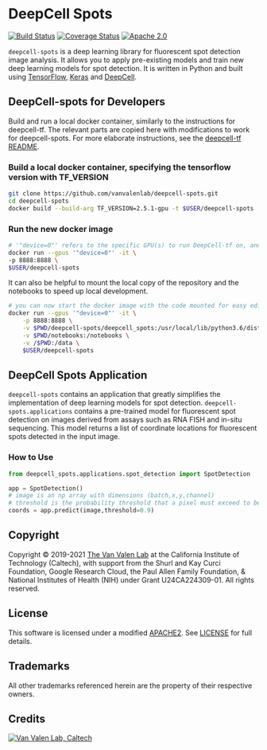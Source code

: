 # DeepCell Spots

[![Build Status](https://github.com/vanvalenlab/deepcell-tf/workflows/build/badge.svg)](https://github.com/vanvalenlab/deepcell-spots/actions)
[![Coverage Status](https://coveralls.io/repos/github/vanvalenlab/deepcell-spots/badge.svg)](https://coveralls.io/github/vanvalenlab/deepcell-spots)
[![Apache 2.0](https://img.shields.io/badge/License-Apache%202.0-blue.svg)](https://github.com/vanvalenlab/deepcell-spots/blob/master/LICENSE)

`deepcell-spots` is a deep learning library for fluorescent spot detection image analysis. It allows you to apply pre-existing models and train new deep learning models for spot detection. It is written in Python and built using [TensorFlow](https://github.com/tensorflow/tensorflow), [Keras](https://www.tensorflow.org/guide/keras) and [DeepCell](https://github.com/vanvalenlab/deepcell-tf).

## DeepCell-spots for Developers

Build and run a local docker container, similarly to the instructions for deepcell-tf. The relevant parts are copied here with modifications to work for deepcell-spots. For more elaborate instructions, see the [deepcell-tf README](https://github.com/vanvalenlab/deepcell-tf/blob/master/README.md).

### Build a local docker container, specifying the tensorflow version with TF_VERSION

```bash
git clone https://github.com/vanvalenlab/deepcell-spots.git
cd deepcell-spots
docker build --build-arg TF_VERSION=2.5.1-gpu -t $USER/deepcell-spots . 
```

### Run the new docker image

```bash
# '"device=0"' refers to the specific GPU(s) to run DeepCell-tf on, and is not required
docker run --gpus '"device=0"' -it \
-p 8888:8888 \
$USER/deepcell-spots
```

It can also be helpful to mount the local copy of the repository and the notebooks to speed up local development.

```bash
# you can now start the docker image with the code mounted for easy editing
docker run --gpus '"device=0"' -it \
    -p 8888:8888 \
    -v $PWD/deepcell-spots/deepcell_spots:/usr/local/lib/python3.6/dist-packages/deepcell_spots \
    -v $PWD/notebooks:/notebooks \
    -v /$PWD:/data \
    $USER/deepcell-spots
```

## DeepCell Spots Application

`deepcell-spots` contains an application that greatly simplifies the implementation of deep learning models for spot detection. `deepcell-spots.applications` contains a pre-trained model for fluorescent spot detection on images derived from assays such as RNA FISH and in-situ sequencing. This model returns a list of coordinate locations for fluorescent spots detected in the input image.

### How to Use

```python
from deepcell_spots.applications.spot_detection import SpotDetection

app = SpotDetection()
# image is an np array with dimensions (batch,x,y,channel)
# threshold is the probability threshold that a pixel must exceed to be considered a spot
coords = app.predict(image,threshold=0.9)
```

## Copyright

Copyright © 2019-2021 [The Van Valen Lab](http://www.vanvalen.caltech.edu/) at the California Institute of Technology (Caltech), with support from the Shurl and Kay Curci Foundation, Google Research Cloud, the Paul Allen Family Foundation, & National Institutes of Health (NIH) under Grant U24CA224309-01.
All rights reserved.

## License

This software is licensed under a modified [APACHE2](https://github.com/vanvalenlab/deepcell-spots/blob/master/LICENSE). See [LICENSE](https://github.com/vanvalenlab/deepcell-spots/blob/master/LICENSE) for full details.

## Trademarks

All other trademarks referenced herein are the property of their respective owners.

## Credits

[![Van Valen Lab, Caltech](https://upload.wikimedia.org/wikipedia/commons/7/75/Caltech_Logo.svg)](http://www.vanvalen.caltech.edu/)
